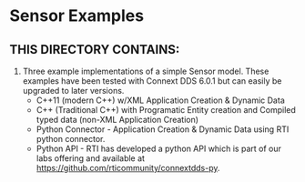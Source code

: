 # Sensor Examples

## THIS DIRECTORY CONTAINS:

1. Three example implementations of a simple Sensor model. These examples have been tested with Connext DDS 6.0.1 but can easily be upgraded to later versions.
    - C++11 (modern C++) w/XML Application Creation & Dynamic Data
    - C++ (Traditional C++) with Programatic Entity creation and Compiled typed data (non-XML Application Creation)
    - Python Connector - Application Creation & Dynamic Data using RTI python connector.
    - Python API - RTI has developed a python API which is part of our labs offering and available at https://github.com/rticommunity/connextdds-py.




